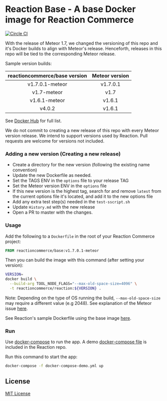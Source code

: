 # Reaction Base - A base Docker image for Reaction Commerce

[![Circle CI](https://circleci.com/gh/reactioncommerce/base/tree/master.svg?style=svg)](https://circleci.com/gh/reactioncommerce/base/tree/master)

With the release of Meteor 1.7, we changed the versioning of this repo and it's Docker builds to align with Meteor's release. Henceforth, releases in this repo will be tied to the corresponding Meteor release.

Sample version builds:

| reactioncommerce/base version       | Meteor version  |
| :----------------------------------:|:---------------:|
| v1.7.0.1-meteor                     | v1.7.0.1        |
| v1.7-meteor                         | v1.7            |
| v1.6.1-meteor                       | v1.6.1          |
| v4.0.2                              | v1.6.1          |

See [Docker Hub](https://hub.docker.com/r/reactioncommerce/base/tags/) for full list.

We do not commit to creating a new release of this repo with every Meteor version release. We intend to support versions used by Reaction. Pull requests are welcome for versions not included.

### Adding a new version (Creating a new release)
- Create a directory for the new version (following the existing name convention)
- Update the new Dockerfile as needed.
- Set the TAGS ENV in the `options` file to your release TAG
- Set the Meteor version ENV in the `options` file
- If this new version is the highest tag, search for and remove `latest` from the current options file it's located, and add it to the new options file
- Add any extra test step(s) needed in the `test-sscript.sh`
- Update `History.md` with the new release
- Open a PR to master with the changes.

### Usage

Add the following to a `Dockerfile` in the root of your Reaction Commerce project:

```Dockerfile
FROM reactioncommerce/base:v1.7.0.1-meteor
```

Then you can build the image with this command (after setting your version):

```sh
VERSION=
docker build \
  --build-arg TOOL_NODE_FLAGS="--max-old-space-size=4096" \
  -t reactioncommerce/reaction:${VERSION} .
```

Note: Depending on the type of OS running the build, `--max-old-space-size` may require a different value (e.g 2048). See explanation of the Meteor issue [here](https://github.com/meteor/meteor/issues/8513).

See Reaction's sample Dockerfile using the base image [here](https://github.com/reactioncommerce/reaction/blob/master/Dockerfile).

### Run

Use [docker-compose](https://docs.docker.com/compose/) to run the app. A demo [docker-compose file](https://github.com/reactioncommerce/reaction/blob/master/docker-compose-demo.yml) is included in the Reaction repo.

Run this command to start the app:

```sh
docker-compose -f docker-compose-demo.yml up
```

## License

[MIT License](./LICENSE.md)
